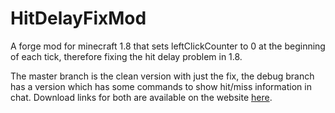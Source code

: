 # HitDelayFixMod

A forge mod for minecraft 1.8 that sets leftClickCounter to 0 at the beginning of each tick, therefore fixing the hit delay problem in 1.8.

The master branch is the clean version with just the fix, the debug branch has a version which has some commands to show hit/miss information in chat. Download links for both are available on the website [here](https://ghast.io/hitdelayfixmod).
